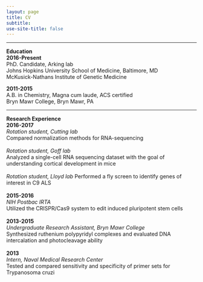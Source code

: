 ```yaml
---
layout: page
title: CV
subtitle: 
use-site-title: false
---
```

------------------------------
**Education** 
<br>
__**2016-Present**__  
PhD. Candidate, Arking lab   
Johns Hopkins University School of Medicine, Baltimore, MD  
McKusick-Nathans Institute of Genetic Medicine  

__**2011-2015**__  
A.B. in Chemistry, Magna cum laude, ACS certified  
Bryn Mawr College, Bryn Mawr, PA

***
**Research Experience**
<br>
__**2016-2017**__  
*Rotation student, Cutting lab*
<br>
Compared normalization methods for RNA-sequencing
<br>
<br>
*Rotation student, Goff lab*
<br>
Analyzed a single-cell RNA sequencing dataset with the goal of understanding cortical development in mice
<br>
<br>
*Rotation student, Lloyd lab*
Performed a fly screen to identify genes of interest in C9 ALS
<br>
<br>
__**2015-2016**__  
*NIH Postbac IRTA* 
<br>
Utilized the CRISPR/Cas9 system to edit induced pluripotent stem cells
<br>
<br>
__**2013-2015**__  
*Undergraduate Research Assistant, Bryn Mawr College*
<br>
Synthesized ruthenium polypyridyl complexes and evaluated DNA intercalation and photocleavage ability
<br>
<br>
__**2013**__  
*Intern, Naval Medical Research Center*
<br>
Tested and compared sensitivity and specificity of primer sets for Trypanosoma cruzi  
		
